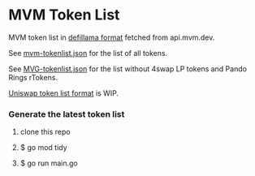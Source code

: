 # MVM Token List

MVM token list in [defillama format](https://defillama-datasets.s3.eu-central-1.amazonaws.com/tokenlist/ethereum.json) fetched from api.mvm.dev.

See [mvm-tokenlist.json](mvm-tokenlist.json) for the list of all tokens.

See [MVG-tokenlist.json](MVG-tokenlist.json) for the list without 4swap LP tokens and Pando Rings rTokens.

[Uniswap token list format](https://github.com/Uniswap/token-lists) is WIP.


### Generate the latest token list

1. clone this repo

2. $ go mod tidy

3. $ go run main.go
